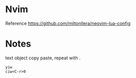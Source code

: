 # Nvim

Reference
  https://github.com/miltonllera/neovim-lua-config

# Notes

text object copy paste, repeat with .

	yiw
	ciw<C-r>0
